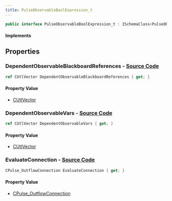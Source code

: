 ```yaml
---
title: PulseObservableBoolExpression_t
---
```


```csharp
public interface PulseObservableBoolExpression_t : ISchemaClass<PulseObservableBoolExpression_t>, ISchemaField, ISchemaClass, INativeHandle
```

#### Implements

## Properties

### **DependentObservableBlackboardReferences** - [Source Code](https://github.com/swiftly-solution/swiftlys2/blob/main/managed/src/SwiftlyS2.Generated/Schemas/Interfaces/PulseObservableBoolExpression_t.cs#L22)

```csharp
ref CUtlVector DependentObservableBlackboardReferences { get; }
```

#### Property Value

- [CUtlVector](/docs/api/)

### **DependentObservableVars** - [Source Code](https://github.com/swiftly-solution/swiftlys2/blob/main/managed/src/SwiftlyS2.Generated/Schemas/Interfaces/PulseObservableBoolExpression_t.cs#L19)

```csharp
ref CUtlVector DependentObservableVars { get; }
```

#### Property Value

- [CUtlVector](/docs/api/)

### **EvaluateConnection** - [Source Code](https://github.com/swiftly-solution/swiftlys2/blob/main/managed/src/SwiftlyS2.Generated/Schemas/Interfaces/PulseObservableBoolExpression_t.cs#L16)

```csharp
CPulse_OutflowConnection EvaluateConnection { get; }
```

#### Property Value

- [CPulse_OutflowConnection](/docs/api/shared/schemadefinitions/cpulse_outflowconnection)

